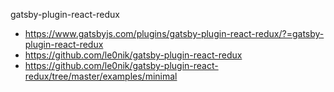 gatsby-plugin-react-redux

- https://www.gatsbyjs.com/plugins/gatsby-plugin-react-redux/?=gatsby-plugin-react-redux
- https://github.com/le0nik/gatsby-plugin-react-redux
- https://github.com/le0nik/gatsby-plugin-react-redux/tree/master/examples/minimal
